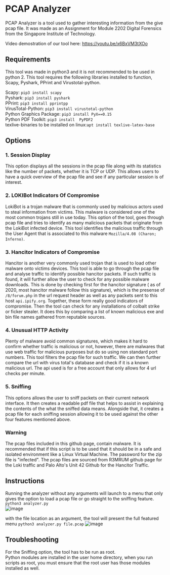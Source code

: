 # PCAP Analyzer

PCAP Analyzer is a tool used to gather interesting information from the give pcap file. It was made as an Assignment for Module 2202 Digital Forensics from the Singapore Institute of Technology.

Video demostration of our tool here: https://youtu.be/x6BxVM3tXOo

## Requirements
This tool was made in python3 and it is not recommended to be used in python 2.
This tool requires the following libraries installed to function, Scapy, Pyshark, PPrint and Virustotal-python.

Scapy: `pip3 install scapy`  
Pyshark: `pip3 install pyshark`  
PPrint: `pip3 install pprintpp`  
VirusTotal-Python: `pip3 install virustotal-python`   
Python Graphics Package: `pip3 install PyX==0.15`  
Python PDF Toolkit: `pip3 install  PyPDF2`  
texlive-binaries to be installed on linux:`apt install texlive-latex-base`


## Options 
### 1. Session Display
This option displays all the sessions in the pcap file along with its statistics like the number of packets, whether it is TCP or UDP. This allows users to have a quick overview of the pcap file and see if any particular session is of interest. 

### 2. LOKIBot Indicators Of Compromise 
LokiBot is a trojan malware that is commonly used by malicious actors used to steal information from victims. This malware is considered one of the most common trojans still in use today. This option of the tool, goes through pcap file and tries to identify as many malicious packets that originate from the LokiBot infected device. This tool identifies the malicious traffic through the User Agent that is associated to this malware `Mozilla/4.08 (Charon; Inferno)`. 

### 3. Hancitor Indicators of Compromise 
Hancitor is another very commonly used trojan that is used to load other malware onto victims devices. This tool is able to go through the pcap file and analyse traffic to identify possible hancitor packets. If such traffic is found, it will further allow the user to check for any possible malware downloads. This is done by checking first for the hancitor signature ( as of 2020, most hancitor malware follow this signature), which is the presense of `/8/forum.php` in the url request header as well as any packets sent to this host `api.ipify.org`. Together, these form really good indicators of compromise. Then the tool can check for any installations of colbalt strike or ficker stealer. It does this by comparing a list of known malicious exe and bin file names gathered from reputable sources. 

### 4. Unusual HTTP Activity 
Plenty of malware avoid common signatures, which makes it hard to confirm whether traffic is malicious or not, however, there are malwares that use web traffic for malicious purposes but do so using non standard port numbers. This tool filters the pcap file for such traffic. We can then further compare the url with virus total's database and check if it is a known malicious url. The api used is for a free account that only allows for 4 url checks per minute. 

### 5. Sniffing
This options allows the user to sniff packets on their current network interface. It then creates a readable pdf file that helps to assist in explaining the contents of the what the sniffed data means. Alongside that, it creates a pcap file for each sniffing session allowing it to be used against the other four features mentioned above.

### Warning
The pcap files included in this github page, contain malware. It is recommended that if this script is to be used that it should be in a safe and isolated environment like a Linux Virtual Machine. The password for the zip file is "infected". The pcap files are sourced from R3MRUM github page for the Loki traffic and Palo Alto's Unit 42 Github for the Hancitor Traffic.

## Instructions 
Running the analyzer without any arguments will launch to a menu that only gives the option to load a pcap file or go straight to the sniffing feature.
`python3 analyzer.py`  
![image](https://user-images.githubusercontent.com/22877622/140532206-d41e5cd9-1706-43f2-b1f6-ace8495c3bc9.png)

with the file location as an argument, the tool will present the full featured menu
`python3 analyzer.py file.pcap` 
![image](https://user-images.githubusercontent.com/22877622/140531953-b6c683d1-db00-45c3-8d63-e603aa56b16b.png)


## Troubleshooting

For the Sniffing option, the tool has to be run as root.  
Python modules are installed in the user home directory, when you run scripts as root, you must ensure that the root user has those modules installed as well.
